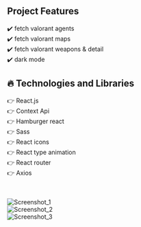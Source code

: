 ## Project Features

:heavy_check_mark: fetch valorant agents <br />
:heavy_check_mark: fetch valorant maps <br />
:heavy_check_mark: fetch valorant weapons & detail <br />
:heavy_check_mark: dark mode <br />

## :fire: Technologies and Libraries

:point_right: React.js <br />
:point_right: Context Api <br />
:point_right: Hamburger react <br />
:point_right: Sass <br />
:point_right: React icons <br />
:point_right: React type animation <br />
:point_right: React router <br />
:point_right: Axios <br />

<br />

![Screenshot_1](https://user-images.githubusercontent.com/63242329/219663467-3cfe15d8-dd26-469c-a33c-87af83c219eb.png)
<br />
![Screenshot_2](https://user-images.githubusercontent.com/63242329/219663482-c748153a-e766-4d1a-b515-6edab2bfef8a.png)
<br />
![Screenshot_3](https://user-images.githubusercontent.com/63242329/219663485-65ef6870-802b-46d4-aa45-3cf7e4f4764f.png)
